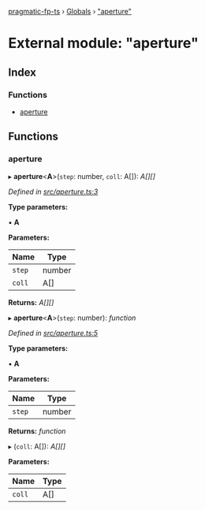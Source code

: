 [pragmatic-fp-ts](../README.md) › [Globals](../globals.md) › ["aperture"](_aperture_.md)

# External module: "aperture"

## Index

### Functions

* [aperture](_aperture_.md#aperture)

## Functions

###  aperture

▸ **aperture**<**A**>(`step`: number, `coll`: A[]): *A[][]*

*Defined in [src/aperture.ts:3](https://github.com/hermann-p/pragmatic-fp-ts/blob/d13f3c1/src/aperture.ts#L3)*

**Type parameters:**

▪ **A**

**Parameters:**

Name | Type |
------ | ------ |
`step` | number |
`coll` | A[] |

**Returns:** *A[][]*

▸ **aperture**<**A**>(`step`: number): *function*

*Defined in [src/aperture.ts:5](https://github.com/hermann-p/pragmatic-fp-ts/blob/d13f3c1/src/aperture.ts#L5)*

**Type parameters:**

▪ **A**

**Parameters:**

Name | Type |
------ | ------ |
`step` | number |

**Returns:** *function*

▸ (`coll`: A[]): *A[][]*

**Parameters:**

Name | Type |
------ | ------ |
`coll` | A[] |
